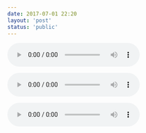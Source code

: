 ```yaml
---
date: 2017-07-01 22:20
layout: 'post'
status: 'public'
---
```


<audio src="https://github.com/behalcyon/cited_foretime/raw/master/foretime/%E5%8F%A6%E7%B1%BB%E5%B0%8F%E6%83%85%E6%AD%8C.mp3" autoplay loop controls ></audio>

<audio src="https://github.com/behalcyon/cited_foretime/raw/master/foretime/%E6%B8%A9%E6%9F%94%E5%B0%8F%E6%83%85%E6%AD%8C.mp3" autoplay loop controls ></audio>

<audio src="http://music.163.com/song/media/outer/url?id=281951.mp3" autoplay loop controls ></audio>
